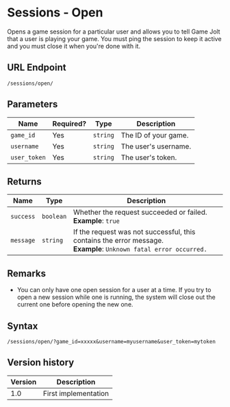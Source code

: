 # Sessions - Open

Opens a game session for a particular user and allows you to tell Game Jolt that a user is playing your game. You must ping the session to keep it active and you must close it when you're done with it. 

## URL Endpoint

```
/sessions/open/
```

## Parameters

Name | Required? | Type | Description
--- | --- | --- | ---
`game_id` | Yes | `string` | The ID of your game.
`username` | Yes | `string` | The user's username.
`user_token` | Yes | `string` | The user's token.

## Returns

Name | Type | Description
--- | --- | ---
`success` | `boolean` | Whether the request succeeded or failed. <br> **Example**: `true`
`message` | `string` | If the request was not successful, this contains the error message. <br> **Example**: `Unknown fatal error occurred.`

## Remarks

- You can only have one open session for a user at a time. If you try to open a new session while one is running, the system will close out the current one before opening the new one.

## Syntax

```
/sessions/open/?game_id=xxxxx&username=myusername&user_token=mytoken
```

## Version history

Version		 | Description
---			 | ---
1.0			 | First implementation
